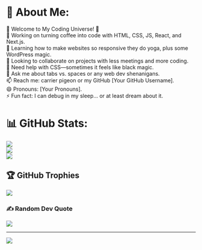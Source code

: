 # 💫 About Me:
🌟 Welcome to My Coding Universe! 🌟<br>🔭 Working on turning coffee into code with HTML, CSS, JS, React, and Next.js.<br>🌱 Learning how to make websites so responsive they do yoga, plus some WordPress magic.<br>👯 Looking to collaborate on projects with less meetings and more coding.<br>🤔 Need help with CSS—sometimes it feels like black magic.<br>💬 Ask me about tabs vs. spaces or any web dev shenanigans.<br>📫 Reach me: carrier pigeon or my GitHub [Your GitHub Username].<br>😄 Pronouns: [Your Pronouns].<br>⚡ Fun fact: I can debug in my sleep... or at least dream about it.

# 📊 GitHub Stats:
![](https://github-readme-stats.vercel.app/api?username=rikeshhh&theme=dark&hide_border=false&include_all_commits=true&count_private=false)<br/>
![](https://github-readme-streak-stats.herokuapp.com/?user=rikeshhh&theme=dark&hide_border=false)<br/>
![](https://github-readme-stats.vercel.app/api/top-langs/?username=rikeshhh&theme=dark&hide_border=false&include_all_commits=true&count_private=false&layout=compact)

## 🏆 GitHub Trophies
![](https://github-profile-trophy.vercel.app/?username=rikeshhh&theme=gotham&no-frame=false&no-bg=true&margin-w=4)

### ✍️ Random Dev Quote
![](https://quotes-github-readme.vercel.app/api?type=horizontal&theme=radical)

---
[![](https://visitcount.itsvg.in/api?id=rikeshhh&icon=5&color=13)](https://visitcount.itsvg.in)

<!-- Proudly created with GPRM ( https://gprm.itsvg.in ) -->
